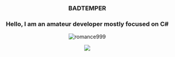<h3 align="center">BADTEMPER</h3>
<h3 align="center">Hello, I am an amateur developer mostly focused on C#</h3>
<p align="center"><img align="center" src="https://github-readme-stats.vercel.app/api/top-langs?username=romance999&show_icons=true&theme=dark&locale=en&layout=compact" alt="romance999"/></p>
<p align="center">
  <img src="https://discord.c99.nl/widget/theme-2/975435574150316093.png"/>
</p>
</p>
